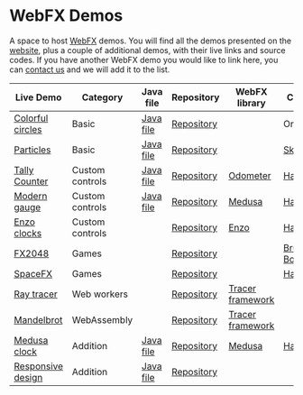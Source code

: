 # WebFX Demos

A space to host [WebFX][webfx-repo] demos. You will find all the demos presented on the [website][webfx-website], plus a couple of additional demos, with their live links and source codes. If you have another WebFX demo you would like to link here, you can [contact us][webfx-contact] and we will add it to the list.

| Live Demo                                             | Category        | Java file                                     | Repository                                     | WebFX library                                                               | Credits                                                                   |
|-------------------------------------------------------|-----------------|-----------------------------------------------|------------------------------------------------|-----------------------------------------------------------------------------|---------------------------------------------------------------------------|
| [Colorful circles](https://colorfulcircles.webfx.dev) | Basic           | [Java file][webfx-colorfulcircles-code-link]  | [Repository][webfx-colorfulcircles-repo-link]  |                                                                             | Oracle                                                                    |
| [Particles][webfx-particles-demo-link]                | Basic           | [Java file][webfx-particles-code-link]        | [Repository][webfx-particles-repo-link]        |                                                                             | [Sketch.js](https://soulwire.github.io/sketch.js/examples/particles.html) |
| [Tally Counter][webfx-tallycounter-demo-link]         | Custom controls | [Java file][webfx-tallycounter-code-link]     | [Repository][webfx-tallycounter-repo-link]     | [Odometer](https://github.com/webfx-libs/webfx-lib-odometer)                | [HanSolo](https://github.com/HanSolo/odometer)                            |
| [Modern gauge][webfx-moderngauge-demo-link]           | Custom controls | [Java file][webfx-moderngauge-code-link]      | [Repository][webfx-moderngauge-repo-link]      | [Medusa](https://github.com/webfx-libs/webfx-lib-medusa)                    | [HanSolo](https://github.com/HanSolo/Medusa)                              |
| [Enzo clocks][webfx-enzoclocks-demo-link]             | Custom controls |                                               | [Repository][webfx-enzoclocks-repo-link]       | [Enzo](https://github.com/webfx-libs/webfx-lib-enzo)                        | [HanSolo](https://bitbucket.org/hansolo/enzo/src/master/)                 |
| [FX2048][webfx-fx2048-demo-link]                      | Games           |                                               | [Repository][webfx-fx2048-repo-link]           |                                                                             | [Bruno Borges](https://github.com/brunoborges/fx2048)                     |                                                                           |
| [SpaceFX][webfx-spacefx-demo-link]                    | Games           |                                               | [Repository][webfx-spacefx-repo-link]          |                                                                             | [HanSolo](https://github.com/HanSolo/SpaceFX)                             |
| [Ray tracer][webfx-raytracer-demo-link]               | Web workers     |                                               | [Repository][webfx-raytracer-repo-link]        | [Tracer framework](https://github.com/webfx-libs/webfx-lib-tracerframework) |                                                                           |
| [Mandelbrot][webfx-mandelbrot-demo-link]              | WebAssembly     |                                               | [Repository][webfx-mandelbrot-repo-link]       | [Tracer framework](https://github.com/webfx-libs/webfx-lib-tracerframework) |                                                                           |
| [Medusa clock][webfx-medusaclock-demo-link]           | Addition        | [Java file][webfx-medusaclock-code-link]      | [Repository][webfx-medusaclock-repo-link]      | [Medusa](https://github.com/webfx-libs/webfx-lib-medusa)                    | [HanSolo](https://github.com/HanSolo/Medusa)                              |                                                                           |
| [Responsive design][webfx-responsivedesign-demo-link] | Addition        | [Java file][webfx-responsivedesign-code-link] | [Repository][webfx-responsivedesign-repo-link] |                                                                             |                                                                           |

[webfx-repo]: https://github.com/webfx-project/webfx
[webfx-website]: https://preview.webfx.dev
[webfx-contact]: mailto:info@webfx.dev
[webfx-colorfulcircles-demo-link]: https://colorfulcircles.webfx.dev
[webfx-colorfulcircles-repo-link]: https://github.com/webfx-project/webfx-demo-colorfulcircles
[webfx-colorfulcircles-code-link]: https://github.com/webfx-demos/webfx-demo-colorfulcircles/blob/main/webfx-demo-colorfulcircles-application/src/main/java/dev/webfx/demo/colorfulcircles/ColorfulCircles.java
[webfx-particles-demo-link]: https://particles.webfx.dev
[webfx-particles-repo-link]: https://github.com/webfx-project/webfx-demo-particles
[webfx-particles-code-link]: https://github.com/webfx-demos/webfx-demo-particles/blob/main/webfx-demo-particles-application/src/main/java/dev/webfx/demo/particles/ParticlesApplication.java
[webfx-tallycounter-demo-link]: https://tallycounter.webfx.dev
[webfx-tallycounter-repo-link]: https://github.com/webfx-project/webfx-demo-tallycounter
[webfx-tallycounter-code-link]: https://github.com/webfx-demos/webfx-demo-tallycounter/blob/main/webfx-demo-tallycounter-application/src/main/java/dev/webfx/demo/tallycounter/TallyCounterApplication.java
[webfx-moderngauge-demo-link]: https://moderngauge.webfx.dev
[webfx-moderngauge-repo-link]: https://github.com/webfx-project/webfx-demo-moderngauge
[webfx-moderngauge-code-link]: https://github.com/webfx-demos/webfx-demo-moderngauge/blob/main/webfx-demo-moderngauge-application/src/main/java/dev/webfx/demo/moderngauge/ModernGaugeApplication.java
[webfx-enzoclocks-demo-link]: https://enzoclocks.webfx.dev
[webfx-enzoclocks-repo-link]: https://github.com/webfx-project/webfx-demo-enzoclocks
[webfx-fx2048-demo-link]: https://fx2048.webfx.dev
[webfx-fx2048-repo-link]: https://github.com/webfx-project/webfx-demo-fx2048
[webfx-fx2048-release-link]: https://github.com/webfx-demos/webfx-demo-fx2048/releases
[webfx-spacefx-demo-link]: https://spacefx.webfx.dev
[webfx-spacefx-repo-link]: https://github.com/webfx-project/webfx-demo-spacefx
[webfx-raytracer-demo-link]: https://raytracer.webfx.dev
[webfx-raytracer-repo-link]: https://github.com/webfx-project/webfx-demo-raytracer
[webfx-mandelbrot-demo-link]: https://mandelbrot.webfx.dev
[webfx-mandelbrot-repo-link]: https://github.com/webfx-project/webfx-demo-mandelbrot
[webfx-medusaclock-demo-link]: https://medusaclock.webfx.dev
[webfx-medusaclock-repo-link]: https://github.com/webfx-demos/webfx-demo-medusaclock
[webfx-medusaclock-code-link]: https://github.com/webfx-demos/webfx-demo-medusaclock/blob/main/webfx-demo-medusaclock-application/src/main/java/dev/webfx/demo/medusaclock/MedusaClockApplication.java
[webfx-responsivedesign-demo-link]: https://responsivedesign.webfx.dev
[webfx-responsivedesign-repo-link]: https://github.com/webfx-demos/webfx-demo-responsivedesign
[webfx-responsivedesign-code-link]: https://github.com/webfx-demos/webfx-demo-responsivedesign/blob/main/webfx-demo-responsivedesign-application/src/main/java/dev/webfx/demo/responsivedesign/ResponsiveDesignApplication.java
